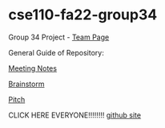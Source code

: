 # cse110-fa22-group34

Group 34 Project - [Team Page](./admin/team.md)

General Guide of Repository:

[Meeting Notes](./admin/meetings)

[Brainstorm](./specs/brainstorm)

[Pitch](./specs/pitch)

CLICK HERE EVERYONE!!!!!!!! [github site](https://cse110-fa22-group34.github.io/cse110-fa22-group34/source/index.html)
